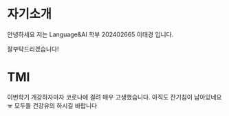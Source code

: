 # 자기소개
안녕하세요 저는 Language&AI 학부 202402665 이태경 입니다. 

잘부탁드리겠습니다!

# TMI 

이번학기 개강하자마자 코로나에 걸려 매우 고생했습니다. 아직도 잔기침이 남아있네요ㅠ 모두들 건강유의 하시길 바랍니다
